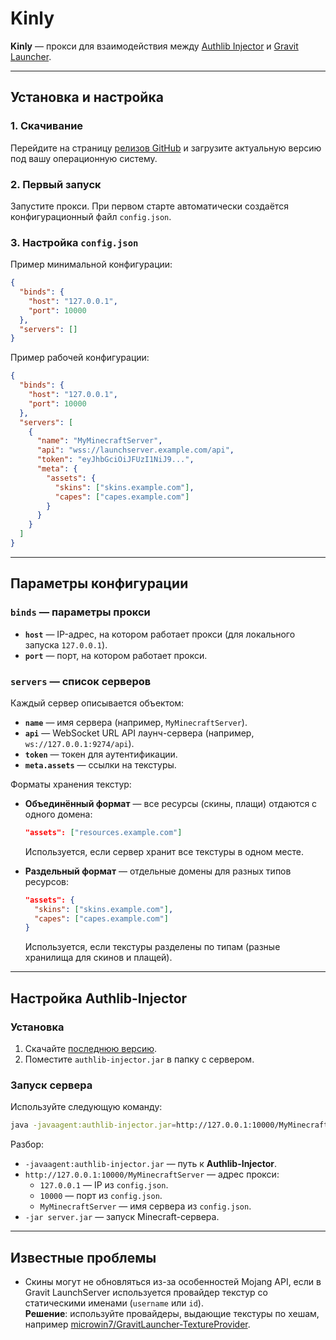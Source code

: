 # Kinly

**Kinly** — прокси для взаимодействия между [Authlib Injector](https://github.com/yushijinhun/authlib-injector/) и [Gravit Launcher](https://gravitlauncher.com/).

---

## Установка и настройка

### 1. Скачивание
Перейдите на страницу [релизов GitHub](https://github.com/IXLShizua/kinly/releases/latest) и загрузите актуальную версию под вашу операционную систему.

### 2. Первый запуск
Запустите прокси. При первом старте автоматически создаётся конфигурационный файл `config.json`.

### 3. Настройка `config.json`
Пример минимальной конфигурации:

```json
{
  "binds": {
    "host": "127.0.0.1",
    "port": 10000
  },
  "servers": []
}
```

Пример рабочей конфигурации:

```json
{
  "binds": {
    "host": "127.0.0.1",
    "port": 10000
  },
  "servers": [
    {
      "name": "MyMinecraftServer",
      "api": "wss://launchserver.example.com/api",
      "token": "eyJhbGciOiJFUzI1NiJ9...",
      "meta": {
        "assets": {
          "skins": ["skins.example.com"],
          "capes": ["capes.example.com"]
        }
      }
    }
  ]
}
```

---

## Параметры конфигурации

### `binds` — параметры прокси
- **`host`** — IP-адрес, на котором работает прокси (для локального запуска `127.0.0.1`).
- **`port`** — порт, на котором работает прокси.

### `servers` — список серверов
Каждый сервер описывается объектом:
- **`name`** — имя сервера (например, `MyMinecraftServer`).
- **`api`** — WebSocket URL API лаунч-сервера (например, `ws://127.0.0.1:9274/api`).
- **`token`** — токен для аутентификации.
- **`meta.assets`** — ссылки на текстуры.

Форматы хранения текстур:
- **Объединённый формат** — все ресурсы (скины, плащи) отдаются с одного домена:
  ```json
  "assets": ["resources.example.com"]
  ```
  Используется, если сервер хранит все текстуры в одном месте.

- **Раздельный формат** — отдельные домены для разных типов ресурсов:
  ```json
  "assets": {
    "skins": ["skins.example.com"],
    "capes": ["capes.example.com"]
  }
  ```
  Используется, если текстуры разделены по типам (разные хранилища для скинов и плащей).

---

## Настройка Authlib-Injector

### Установка
1. Скачайте [последнюю версию](https://github.com/yushijinhun/authlib-injector/releases/latest).
2. Поместите `authlib-injector.jar` в папку с сервером.

### Запуск сервера
Используйте следующую команду:

```bash
java -javaagent:authlib-injector.jar=http://127.0.0.1:10000/MyMinecraftServer -jar server.jar
```

Разбор:
- `-javaagent:authlib-injector.jar` — путь к **Authlib-Injector**.
- `http://127.0.0.1:10000/MyMinecraftServer` — адрес прокси:
    - `127.0.0.1` — IP из `config.json`.
    - `10000` — порт из `config.json`.
    - `MyMinecraftServer` — имя сервера из `config.json`.
- `-jar server.jar` — запуск Minecraft-сервера.

---

## Известные проблемы

- Скины могут не обновляться из-за особенностей Mojang API, если в Gravit LaunchServer используется провайдер текстур со статическими именами (`username` или `id`).\
**Решение**: используйте провайдеры, выдающие текстуры по хешам, например [microwin7/GravitLauncher-TextureProvider](https://github.com/microwin7/GravitLauncher-TextureProvider).  
